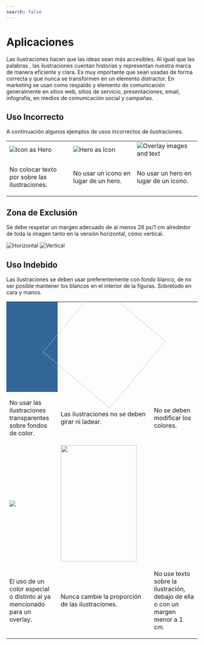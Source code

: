 ```yaml
---
search: false
---
```


# Aplicaciones

Las ilustraciones hacen que las ideas sean más accesibles. Al igual que las palabras , las ilustraciones cuentan historias y representan nuestra marca de manera eficiente y clara. 
Es muy importante que sean usadas de forma correcta y que nunca se transformen en un elemento distractor. En marketing se usan como respaldo y elemento de comunicación generalmente en sitios web, sitios de servicio, presentaciones, email, infografía, en medios de comunicación social y campañas.

## Uso Incorrecto
A continuación algunos ejemplos de usos incorrectos de ilustraciones.

<table>
<tr>
<td style="width:30%;">
<img src="https://cloud.modyocdn.com/uploads/1b318b96-1c8e-44e5-bc7d-8f02c6061f62/original/Captura_de_Pantalla_2020-06-15_a_la_s_09_45_40-min.png" alt="Icon as Hero">
</td>
<td style="width:30%;">
<img src="https://cloud.modyocdn.com/uploads/d791817d-2359-4cf5-9dae-4f2e25113ac0/original/Captura_de_Pantalla_2020-06-15_a_la_s_09_43_02-min.png" alt="Hero as Icon">
</td>
<td style="width:30%;">
<img src="https://cloud.modyocdn.com/uploads/653b021a-5acf-4133-ae60-cb55cc0528ef/original/Captura_de_Pantalla_2020-06-15_a_la_s_09_45_24-min.png" alt="Overlay images and text">
</td>
</tr>
<tr>
<td>
<p class="dont">No colocar texto por sobre las ilustraciones.</p>
</td>
<td>
<p class="dont">No usar un icono en lugar de un hero.</p>
</td>
<td>
<p class="dont">No usar un hero en lugar de un icono.</p>
</td>
</tr>
</table>


## Zona de Exclusión
Se debe respetar un margen adecuado de al menos 28 px/1 cm alrededor de toda la imagen tanto en la versión horizontal, cómo vertical.

<img src="https://cloud.modyocdn.com/uploads/8cf0bcf5-9fc7-4f00-b0b2-a767386d46fb/original/distance_h.svg" alt="Horizontal">
<img src="https://cloud.modyocdn.com/uploads/f64a84ae-5f0b-4c2f-b268-fc7d85ab2f2a/original/distance_v.svg" alt="Vertical">										



## Uso Indebido
Las ilustraciones se deben usar preferentemente con fondo blanco, de no ser posible mantener los blancos en el interior de la figuras. Sobretodo en cara y manos.


<table>
<tr>
<td style="width:30%;background-color:#336699;">
<img src="https://cloud.modyocdn.com/uploads/3e17be57-dc2d-4488-8d61-d0943197c7d5/original/clientes.png" alt="">
</td>
<td style="width:30%;">
<img src="https://cloud.modyocdn.com/uploads/3e17be57-dc2d-4488-8d61-d0943197c7d5/original/clientes.png" style="transform: rotate(40deg); width:230px" alt="">
</td>
<td style="width:30%;">
<img src="https://cloud.modyocdn.com/uploads/3e17be57-dc2d-4488-8d61-d0943197c7d5/original/clientes.png" style="filter: hue-rotate(90deg);" alt="">
</td>
</tr>
<tr>
<td>
<p class="dont">No usar las ilustraciones transparentes sobre fondos de color.</p>
</td>
<td>
<p class="dont">Las ilustraciones no se deben girar ni ladear.</p>
</td>
<td>
<p class="dont">No se deben modificar los colores.</p>
</td>
</tr>
<tr>
<td>
<img src="https://cloud.modyocdn.com/uploads/e58dee97-e758-4ab6-810a-170bb1988adb/original/lateral.jpg" style="max-height:305px">
</td>
<td>
<img src="https://cloud.modyocdn.com/uploads/3e17be57-dc2d-4488-8d61-d0943197c7d5/original/clientes.png" style="width:200px; height:305px" alt="">
</td>
<td>
<img src="/assets/img/brand/incorrect_illustration_6.png" alt="">
</td>
</tr>
<tr>
<td>
<p class="dont">El uso de un color especial o distinto al ya mencionado para un overlay.</p>
</td>
<td>
<p class="dont">Nunca cambie la proporción de las ilustraciones.</p>
</td>
<td>
<p class="dont">No use texto sobre la ilustración, debajo de ella o con un margen menor a 1 cm.</p>
</td>
</tr>
</table>





